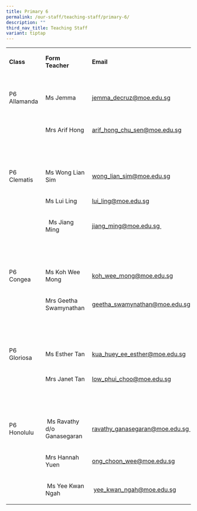 ```yaml
---
title: Primary 6
permalink: /our-staff/teaching-staff/primary-6/
description: ""
third_nav_title: Teaching Staff
variant: tiptap
---
```

<table><tbody><tr><td rowspan="1" colspan="1"><p><strong>Class</strong></p></td><td rowspan="1" colspan="1"><p><strong>Form Teacher&nbsp;</strong></p></td><td rowspan="1" colspan="1"><p><strong>Email</strong></p></td></tr><tr><td rowspan="1" colspan="1"><p><br>P6 Allamanda&nbsp;<br>&nbsp;<br></p></td><td rowspan="1" colspan="1"><p>Ms Jemma</p></td><td rowspan="1" colspan="1"><p><a href="mailto:jemma_decruz@moe.edu.sg" rel="noopener noreferrer nofollow" target="">jemma_decruz@moe.edu.sg</a><br></p></td></tr><tr><td rowspan="1" colspan="1"><p>&nbsp;</p></td><td rowspan="1" colspan="1"><p>Mrs Arif Hong<br></p></td><td rowspan="1" colspan="1"><p><a href="mailto:arif_hong_chu_sen@moe.edu.sg" rel="noopener noreferrer nofollow" target="">arif_hong_chu_sen@moe.edu.sg</a><br></p></td></tr><tr><td rowspan="1" colspan="3"><p>&nbsp;&nbsp;</p></td></tr><tr><td rowspan="1" colspan="1"><p>P6 Clematis<br></p></td><td rowspan="1" colspan="1"><p>Ms Wong Lian Sim</p></td><td rowspan="1" colspan="1"><p><a href="mailto:wong_lian_sim@moe.edu.sg" rel="noopener noreferrer nofollow" target="">wong_lian_sim@moe.edu.sg</a><br></p></td></tr><tr><td rowspan="1" colspan="1"><p>&nbsp;</p></td><td rowspan="1" colspan="1"><p>Ms Lui Ling</p></td><td rowspan="1" colspan="1"><p><a href="mailto:lui_ling@moe.edu.sg" rel="noopener noreferrer nofollow" target="">lui_ling@moe.edu.sg</a><br></p></td></tr><tr><td rowspan="1" colspan="1"><p>&nbsp;</p></td><td rowspan="1" colspan="1"><p>&nbsp;&nbsp;Ms Jiang Ming</p></td><td rowspan="1" colspan="1"><p><a href="mailto:jiang_ming@moe.edu.sg" rel="noopener noreferrer nofollow" target="">jiang_ming@moe.edu.sg&nbsp;</a>&nbsp;</p></td></tr><tr><td rowspan="1" colspan="3"><p>&nbsp; &nbsp; &nbsp; &nbsp;</p></td></tr><tr><td rowspan="1" colspan="1"><p>P6&nbsp; Congea</p></td><td rowspan="1" colspan="1"><p>Ms Koh Wee Mong</p></td><td rowspan="1" colspan="1"><p><a href="mailto:koh_wee_mong@moe.edu.sg" rel="noopener noreferrer nofollow" target="">koh_wee_mong@moe.edu.sg</a><br></p></td></tr><tr><td rowspan="1" colspan="1"><p>&nbsp;</p></td><td rowspan="1" colspan="1"><p>Mrs Geetha Swamynathan&nbsp;</p></td><td rowspan="1" colspan="1"><p><a href="mailto:geetha_swamynathan@moe.edu.sg" rel="noopener noreferrer nofollow" target="">geetha_swamynathan@moe.edu.sg</a></p></td></tr><tr><td rowspan="1" colspan="3"><p>&nbsp; &nbsp; &nbsp; &nbsp;</p></td></tr><tr><td rowspan="1" colspan="1"><p>P6 Gloriosa</p></td><td rowspan="1" colspan="1"><p>Ms Esther Tan</p></td><td rowspan="1" colspan="1"><p><a href="mailto:kua_huey_ee_esther@moe.edu.sg" rel="noopener noreferrer nofollow" target="">kua_huey_ee_esther@moe.edu.sg</a><br></p></td></tr><tr><td rowspan="1" colspan="1"><p></p></td><td rowspan="1" colspan="1"><p>Mrs Janet Tan</p></td><td rowspan="1" colspan="1"><p><a href="mailto:low_phui_choo@moe.edu.sg" rel="noopener noreferrer nofollow" target="">low_phui_choo@moe.edu.sg</a><br></p></td></tr><tr><td rowspan="1" colspan="3"><p>&nbsp; &nbsp; &nbsp; &nbsp;</p></td></tr><tr><td rowspan="1" colspan="1"><p>P6 Honolulu<br></p></td><td rowspan="1" colspan="1"><p>&nbsp;Ms Ravathy d/o Ganasegaran<br></p></td><td rowspan="1" colspan="1"><p><a href="mailto:ravathy_ganasegaran@moe.edu.sg" rel="noopener noreferrer nofollow" target="">ravathy_ganasegaran@moe.edu.sg&nbsp;</a><br></p></td></tr><tr><td rowspan="1" colspan="1"><p>&nbsp;</p></td><td rowspan="1" colspan="1"><p>Mrs Hannah Yuen<br></p></td><td rowspan="1" colspan="1"><p><a href="mailto:ong_choon_wee@moe.edu.sg" rel="noopener noreferrer nofollow" target="">ong_choon_wee@moe.edu.sg</a></p></td></tr><tr><td rowspan="1" colspan="1"><p>&nbsp;</p></td><td rowspan="1" colspan="1"><p>&nbsp;Ms Yee Kwan Ngah</p></td><td rowspan="1" colspan="1"><p>&nbsp;<a href="mailto:yee_kwan_ngah@moe.edu.sg" rel="noopener noreferrer nofollow" target="">yee_kwan_ngah@moe.edu.sg</a>&nbsp;</p></td></tr></tbody></table><p></p>